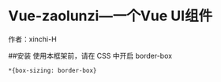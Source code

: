 # Vue-zaolunzi—一个Vue UI组件

作者：xinchi-H

##安装
使用本框架前，请在 CSS 中开启 border-box
```
*{box-sizing: border-box}
```